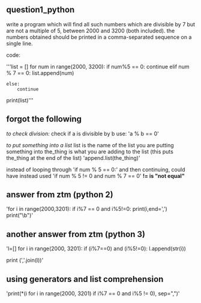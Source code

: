 ## question1_python

write a program which will find all such numbers which are divisible by 7 
but are not a multiple of 5, between 2000 and 3200 (both included).
the numbers obtained should be printed in a comma-separated sequence on a single line.

code:

'''list = []
for num in range(2000, 3200):
    if num%5 == 0:
        continue
    elif num % 7 == 0:
        list.append(num)

    else:
        continue

print(list)'''
    
## forgot the following

*to check division:*
check if a is divisible by b
use:      'a % b == 0'

*to put something into a list*
list is the name of the list you are putting something into
the_thing is what you are adding to the list (this puts the_thing at the end of the list)
'append.list(the_thing)'    

instead of looping through 'if num % 5 == 0:' and then continuing, 
could have instead used 'if num % 5 != 0 and num % 7 == 0'
**!= is "not equal"**

## answer from ztm (python 2)

'for i in range(2000,3201):
    if i%7 == 0 and i%5!=0:
        print(i,end=',')
print("\b")'

## another answer from ztm (python 3)
'l=[]
for i in range(2000, 3201):
    if (i%7==0) and (i%5!=0):
        l.append(str(i))

print (','.join(l))'

## using generators and list comprehension
'print(*(i for i in range(2000, 3201) if i%7 == 0 and i%5 != 0), sep=",")'

